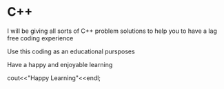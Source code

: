 # C++
I will be giving all sorts of C++ problem solutions to help you to have a lag free coding experience

Use this coding as an educational pursposes

Have a happy and enjoyable learning

cout<<"Happy Learning"<<endl;
